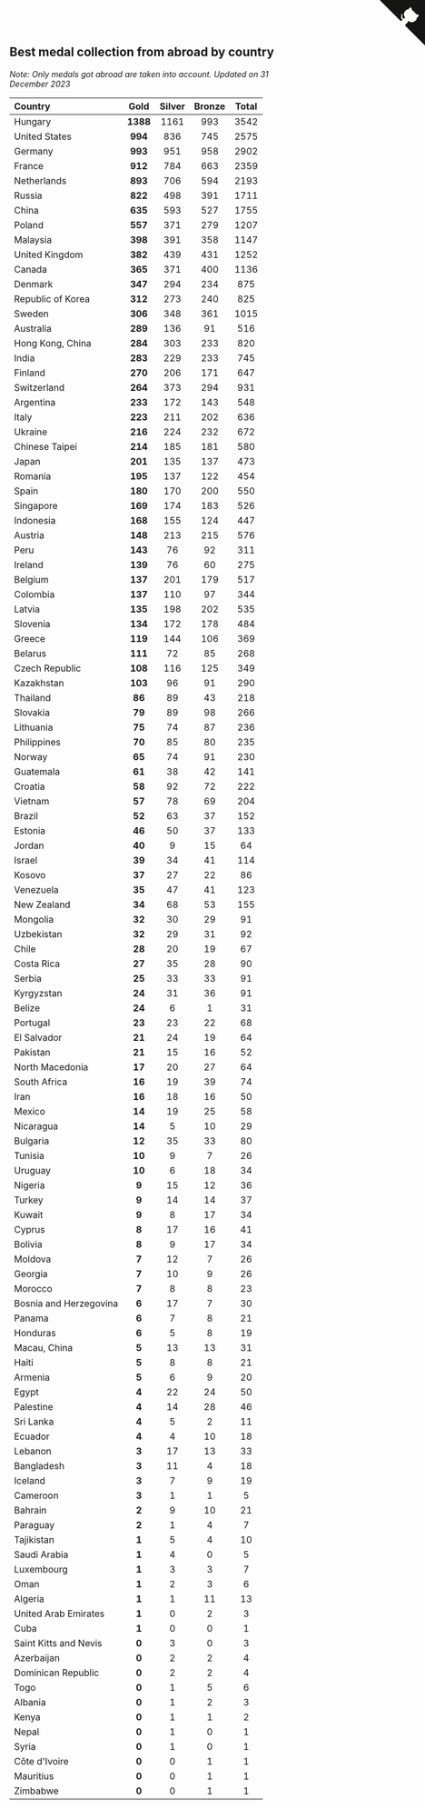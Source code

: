 ## Best medal collection from abroad by country

*Note: Only medals got abroad are taken into account.*
*Updated on 31 December 2023*

| Country | Gold | Silver | Bronze | Total |
| :--- | :--: | :--: | :--: | :--: |
| Hungary | **1388** | 1161 | 993 | 3542 |
| United States | **994** | 836 | 745 | 2575 |
| Germany | **993** | 951 | 958 | 2902 |
| France | **912** | 784 | 663 | 2359 |
| Netherlands | **893** | 706 | 594 | 2193 |
| Russia | **822** | 498 | 391 | 1711 |
| China | **635** | 593 | 527 | 1755 |
| Poland | **557** | 371 | 279 | 1207 |
| Malaysia | **398** | 391 | 358 | 1147 |
| United Kingdom | **382** | 439 | 431 | 1252 |
| Canada | **365** | 371 | 400 | 1136 |
| Denmark | **347** | 294 | 234 | 875 |
| Republic of Korea | **312** | 273 | 240 | 825 |
| Sweden | **306** | 348 | 361 | 1015 |
| Australia | **289** | 136 | 91 | 516 |
| Hong Kong, China | **284** | 303 | 233 | 820 |
| India | **283** | 229 | 233 | 745 |
| Finland | **270** | 206 | 171 | 647 |
| Switzerland | **264** | 373 | 294 | 931 |
| Argentina | **233** | 172 | 143 | 548 |
| Italy | **223** | 211 | 202 | 636 |
| Ukraine | **216** | 224 | 232 | 672 |
| Chinese Taipei | **214** | 185 | 181 | 580 |
| Japan | **201** | 135 | 137 | 473 |
| Romania | **195** | 137 | 122 | 454 |
| Spain | **180** | 170 | 200 | 550 |
| Singapore | **169** | 174 | 183 | 526 |
| Indonesia | **168** | 155 | 124 | 447 |
| Austria | **148** | 213 | 215 | 576 |
| Peru | **143** | 76 | 92 | 311 |
| Ireland | **139** | 76 | 60 | 275 |
| Belgium | **137** | 201 | 179 | 517 |
| Colombia | **137** | 110 | 97 | 344 |
| Latvia | **135** | 198 | 202 | 535 |
| Slovenia | **134** | 172 | 178 | 484 |
| Greece | **119** | 144 | 106 | 369 |
| Belarus | **111** | 72 | 85 | 268 |
| Czech Republic | **108** | 116 | 125 | 349 |
| Kazakhstan | **103** | 96 | 91 | 290 |
| Thailand | **86** | 89 | 43 | 218 |
| Slovakia | **79** | 89 | 98 | 266 |
| Lithuania | **75** | 74 | 87 | 236 |
| Philippines | **70** | 85 | 80 | 235 |
| Norway | **65** | 74 | 91 | 230 |
| Guatemala | **61** | 38 | 42 | 141 |
| Croatia | **58** | 92 | 72 | 222 |
| Vietnam | **57** | 78 | 69 | 204 |
| Brazil | **52** | 63 | 37 | 152 |
| Estonia | **46** | 50 | 37 | 133 |
| Jordan | **40** | 9 | 15 | 64 |
| Israel | **39** | 34 | 41 | 114 |
| Kosovo | **37** | 27 | 22 | 86 |
| Venezuela | **35** | 47 | 41 | 123 |
| New Zealand | **34** | 68 | 53 | 155 |
| Mongolia | **32** | 30 | 29 | 91 |
| Uzbekistan | **32** | 29 | 31 | 92 |
| Chile | **28** | 20 | 19 | 67 |
| Costa Rica | **27** | 35 | 28 | 90 |
| Serbia | **25** | 33 | 33 | 91 |
| Kyrgyzstan | **24** | 31 | 36 | 91 |
| Belize | **24** | 6 | 1 | 31 |
| Portugal | **23** | 23 | 22 | 68 |
| El Salvador | **21** | 24 | 19 | 64 |
| Pakistan | **21** | 15 | 16 | 52 |
| North Macedonia | **17** | 20 | 27 | 64 |
| South Africa | **16** | 19 | 39 | 74 |
| Iran | **16** | 18 | 16 | 50 |
| Mexico | **14** | 19 | 25 | 58 |
| Nicaragua | **14** | 5 | 10 | 29 |
| Bulgaria | **12** | 35 | 33 | 80 |
| Tunisia | **10** | 9 | 7 | 26 |
| Uruguay | **10** | 6 | 18 | 34 |
| Nigeria | **9** | 15 | 12 | 36 |
| Turkey | **9** | 14 | 14 | 37 |
| Kuwait | **9** | 8 | 17 | 34 |
| Cyprus | **8** | 17 | 16 | 41 |
| Bolivia | **8** | 9 | 17 | 34 |
| Moldova | **7** | 12 | 7 | 26 |
| Georgia | **7** | 10 | 9 | 26 |
| Morocco | **7** | 8 | 8 | 23 |
| Bosnia and Herzegovina | **6** | 17 | 7 | 30 |
| Panama | **6** | 7 | 8 | 21 |
| Honduras | **6** | 5 | 8 | 19 |
| Macau, China | **5** | 13 | 13 | 31 |
| Haiti | **5** | 8 | 8 | 21 |
| Armenia | **5** | 6 | 9 | 20 |
| Egypt | **4** | 22 | 24 | 50 |
| Palestine | **4** | 14 | 28 | 46 |
| Sri Lanka | **4** | 5 | 2 | 11 |
| Ecuador | **4** | 4 | 10 | 18 |
| Lebanon | **3** | 17 | 13 | 33 |
| Bangladesh | **3** | 11 | 4 | 18 |
| Iceland | **3** | 7 | 9 | 19 |
| Cameroon | **3** | 1 | 1 | 5 |
| Bahrain | **2** | 9 | 10 | 21 |
| Paraguay | **2** | 1 | 4 | 7 |
| Tajikistan | **1** | 5 | 4 | 10 |
| Saudi Arabia | **1** | 4 | 0 | 5 |
| Luxembourg | **1** | 3 | 3 | 7 |
| Oman | **1** | 2 | 3 | 6 |
| Algeria | **1** | 1 | 11 | 13 |
| United Arab Emirates | **1** | 0 | 2 | 3 |
| Cuba | **1** | 0 | 0 | 1 |
| Saint Kitts and Nevis | **0** | 3 | 0 | 3 |
| Azerbaijan | **0** | 2 | 2 | 4 |
| Dominican Republic | **0** | 2 | 2 | 4 |
| Togo | **0** | 1 | 5 | 6 |
| Albania | **0** | 1 | 2 | 3 |
| Kenya | **0** | 1 | 1 | 2 |
| Nepal | **0** | 1 | 0 | 1 |
| Syria | **0** | 1 | 0 | 1 |
| Côte d'Ivoire | **0** | 0 | 1 | 1 |
| Mauritius | **0** | 0 | 1 | 1 |
| Zimbabwe | **0** | 0 | 1 | 1 |


<a href="https://github.com/jonatanklosko/wca_statistics" class="github-corner" aria-label="View source on Github"><svg width="80" height="80" viewBox="0 0 250 250" style="fill:#151513; color:#fff; position: absolute; top: 0; border: 0; right: 0;" aria-hidden="true"><path d="M0,0 L115,115 L130,115 L142,142 L250,250 L250,0 Z"></path><path d="M128.3,109.0 C113.8,99.7 119.0,89.6 119.0,89.6 C122.0,82.7 120.5,78.6 120.5,78.6 C119.2,72.0 123.4,76.3 123.4,76.3 C127.3,80.9 125.5,87.3 125.5,87.3 C122.9,97.6 130.6,101.9 134.4,103.2" fill="currentColor" style="transform-origin: 130px 106px;" class="octo-arm"></path><path d="M115.0,115.0 C114.9,115.1 118.7,116.5 119.8,115.4 L133.7,101.6 C136.9,99.2 139.9,98.4 142.2,98.6 C133.8,88.0 127.5,74.4 143.8,58.0 C148.5,53.4 154.0,51.2 159.7,51.0 C160.3,49.4 163.2,43.6 171.4,40.1 C171.4,40.1 176.1,42.5 178.8,56.2 C183.1,58.6 187.2,61.8 190.9,65.4 C194.5,69.0 197.7,73.2 200.1,77.6 C213.8,80.2 216.3,84.9 216.3,84.9 C212.7,93.1 206.9,96.0 205.4,96.6 C205.1,102.4 203.0,107.8 198.3,112.5 C181.9,128.9 168.3,122.5 157.7,114.1 C157.9,116.9 156.7,120.9 152.7,124.9 L141.0,136.5 C139.8,137.7 141.6,141.9 141.8,141.8 Z" fill="currentColor" class="octo-body"></path></svg></a><style>.github-corner:hover .octo-arm{animation:octocat-wave 560ms ease-in-out}@keyframes octocat-wave{0%,100%{transform:rotate(0)}20%,60%{transform:rotate(-25deg)}40%,80%{transform:rotate(10deg)}}@media (max-width:500px){.github-corner:hover .octo-arm{animation:none}.github-corner .octo-arm{animation:octocat-wave 560ms ease-in-out}}</style>
